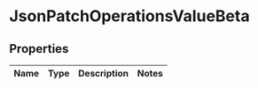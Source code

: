 # JsonPatchOperationsValueBeta

## Properties

Name | Type | Description | Notes
------------ | ------------- | ------------- | -------------

